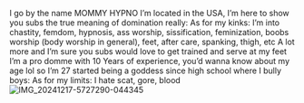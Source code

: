 I go by the name MOMMY HYPNO I’m located in the USA, I’m here to show you subs the true meaning of domination really:
As for my kinks: I’m into chastity, femdom, hypnosis, ass worship, sissification, feminization, boobs worship (body worship in general), feet, after care, spanking, thigh, etc A lot more and I’m sure you subs would love to get trained and serve at my feet 
I’m a pro domme with 10 Years of experience, you’d wanna know about my age lol so I’m 27 started being a goddess since high school where I bully boys:
As for my limits: I hate scat, gore,  blood ![IMG_20241217-5727290-044345](https://github.com/user-attachments/assets/841611cf-cca1-43dc-b71a-c78be8a55f51)
